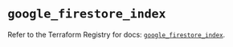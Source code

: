 # `google_firestore_index`

Refer to the Terraform Registry for docs: [`google_firestore_index`](https://registry.terraform.io/providers/hashicorp/google-beta/5.23.0/docs/resources/google_firestore_index).
